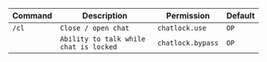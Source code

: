| Command  | Description | Permission | Default |
|----------| --- | --- | --- |
| ```/cl``` | ```Close / open chat``` | ```chatlock.use``` | ```OP``` |
|      | ```Ability to talk while chat is locked ``` | ```chatlock.bypass``` | ```OP``` |


